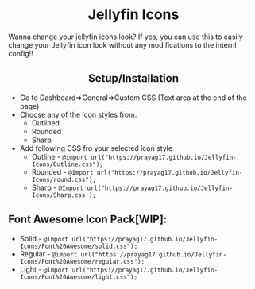 <h1 align="center">Jellyfin Icons</h1>
<div class="info">
Wanna change your jellyfin icons look? If yes, you can use this to easily change your Jellyfin icon look without any modifications to the internl config!!
<div class="setup">
<h2 align="center">Setup/Installation</h2>
<ul>
<li>Go to Dashboard=>General=>Custom CSS (Text area at the end of the page)</li>
<li>Choose any of the icon styles from:
<ul>
<li>Outlined</li>
<li>Rounded</li>
<li>Sharp</li>
</ul>
</li>
<li>Add following CSS fro your selected icon style
<ul>
<li>Outline - <code>@import url("https://prayag17.github.io/Jellyfin-Icons/Outline.css");</code></li>
<li>Rounded - <code>@Import url("https://prayag17.github.io/Jellyfin-Icons/round.css");</code></li>
<li>Sharp - <code>@Import url("https://prayag17.github.io/Jellyfin-Icons/Sharp.css');</code></li>
</ul>
</li>
</ul>
</div>
  <h2>Font Awesome Icon Pack[WIP]:</h2>
  <ul>
    <li>Solid - <code>@import url("https://prayag17.github.io/Jellyfin-Icons/Font%20Awesome/solid.css");</code></li>
    <li>Regular - <code>@import url("https://prayag17.github.io/Jellyfin-Icons/Font%20Awesome/regular.css");</code></li>
    <li>Light - <code>@import url("https://prayag17.github.io/Jellyfin-Icons/Font%20Awesome/light.css");</code></li>
  </ul>
</div>
